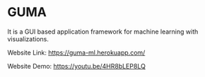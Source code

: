 # GUMA
It is a GUI based application framework for machine learning with visualizations.

Website Link: https://guma-ml.herokuapp.com/

Website Demo: https://youtu.be/4HR8bLEP8LQ
